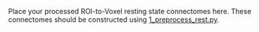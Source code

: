 Place your processed ROI-to-Voxel resting state connectomes here. 
These connectomes should be constructed using [1_preprocess_rest.py](../../preprocessing/1_preprocess_rest.py). 

